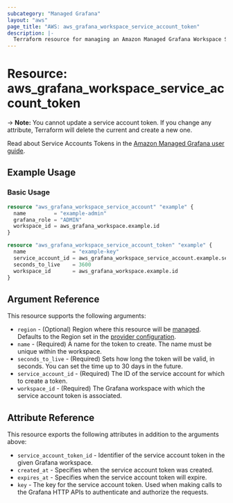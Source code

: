 ```yaml
---
subcategory: "Managed Grafana"
layout: "aws"
page_title: "AWS: aws_grafana_workspace_service_account_token"
description: |-
  Terraform resource for managing an Amazon Managed Grafana Workspace Service Account Token.
---
```


# Resource: aws_grafana_workspace_service_account_token

-> **Note:** You cannot update a service account token. If you change any attribute, Terraform
will delete the current and create a new one.

Read about Service Accounts Tokens in the [Amazon Managed Grafana user guide](https://docs.aws.amazon.com/grafana/latest/userguide/service-accounts.html#service-account-tokens).

## Example Usage

### Basic Usage

```terraform
resource "aws_grafana_workspace_service_account" "example" {
  name         = "example-admin"
  grafana_role = "ADMIN"
  workspace_id = aws_grafana_workspace.example.id
}

resource "aws_grafana_workspace_service_account_token" "example" {
  name               = "example-key"
  service_account_id = aws_grafana_workspace_service_account.example.service_account_id
  seconds_to_live    = 3600
  workspace_id       = aws_grafana_workspace.example.id
}
```

## Argument Reference

This resource supports the following arguments:

* `region` - (Optional) Region where this resource will be [managed](https://docs.aws.amazon.com/general/latest/gr/rande.html#regional-endpoints). Defaults to the Region set in the [provider configuration](https://registry.terraform.io/providers/hashicorp/aws/latest/docs#aws-configuration-reference).
* `name` - (Required) A name for the token to create. The name must be unique within the workspace.
* `seconds_to_live` - (Required) Sets how long the token will be valid, in seconds. You can set the time up to 30 days in the future.
* `service_account_id` - (Required) The ID of the service account for which to create a token.
* `workspace_id` - (Required) The Grafana workspace with which the service account token is associated.

## Attribute Reference

This resource exports the following attributes in addition to the arguments above:

* `service_account_token_id` - Identifier of the service account token in the given Grafana workspace.
* `created_at` - Specifies when the service account token was created.
* `expires_at` - Specifies when the service account token will expire.
* `key` - The key for the service account token. Used when making calls to the Grafana HTTP APIs to authenticate and authorize the requests.
